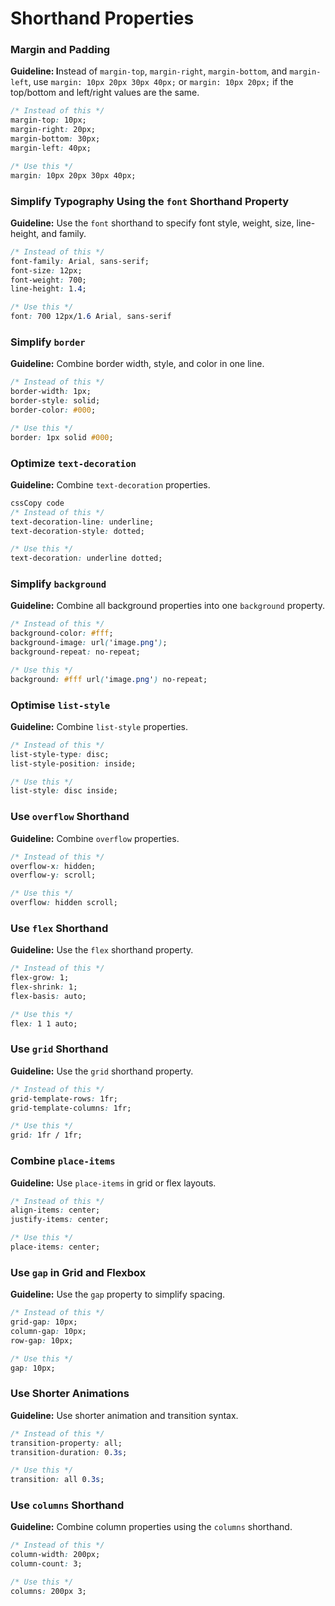# Shorthand Properties

### Margin and Padding

**Guideline: I**nstead of `margin-top`, `margin-right`, `margin-bottom`, and `margin-left`, use `margin: 10px 20px 30px 40px;` or `margin: 10px 20px;` if the top/bottom and left/right values are the same.

```css
/* Instead of this */
margin-top: 10px;
margin-right: 20px;
margin-bottom: 30px;
margin-left: 40px;

/* Use this */
margin: 10px 20px 30px 40px;
```

### Simplify Typography Using the `font` Shorthand Property

**Guideline:** Use the `font`  shorthand to specify font style, weight, size, line-height, and family.

```css
/* Instead of this */
font-family: Arial, sans-serif;
font-size: 12px;
font-weight: 700;
line-height: 1.4;

/* Use this */
font: 700 12px/1.6 Arial, sans-serif
```

### Simplify `border`

**Guideline:** Combine border width, style, and color in one line.

```css
/* Instead of this */
border-width: 1px;
border-style: solid;
border-color: #000;

/* Use this */
border: 1px solid #000;
```

### Optimize `text-decoration`

**Guideline:** Combine `text-decoration` properties.

```css
cssCopy code
/* Instead of this */
text-decoration-line: underline;
text-decoration-style: dotted;

/* Use this */
text-decoration: underline dotted;
```

### Simplify `background`

**Guideline:** Combine all background properties into one `background` property.

```css
/* Instead of this */
background-color: #fff;
background-image: url('image.png');
background-repeat: no-repeat;

/* Use this */
background: #fff url('image.png') no-repeat;
```

### Optimise `list-style`

**Guideline:** Combine `list-style` properties.

```css
/* Instead of this */
list-style-type: disc;
list-style-position: inside;

/* Use this */
list-style: disc inside;
```

### Use `overflow` Shorthand

**Guideline:** Combine `overflow` properties.

```css
/* Instead of this */
overflow-x: hidden;
overflow-y: scroll;

/* Use this */
overflow: hidden scroll;
```

### Use `flex` Shorthand

**Guideline:** Use the `flex` shorthand property.

```css
/* Instead of this */
flex-grow: 1;
flex-shrink: 1;
flex-basis: auto;

/* Use this */
flex: 1 1 auto;
```

### Use `grid` Shorthand

**Guideline:** Use the `grid` shorthand property.

```css
/* Instead of this */
grid-template-rows: 1fr;
grid-template-columns: 1fr;

/* Use this */
grid: 1fr / 1fr;
```

### Combine `place-items`

**Guideline:** Use `place-items` in grid or flex layouts.

```css
/* Instead of this */
align-items: center;
justify-items: center;

/* Use this */
place-items: center;
```

### Use `gap` in Grid and Flexbox

**Guideline:** Use the `gap` property to simplify spacing.

```css
/* Instead of this */
grid-gap: 10px;
column-gap: 10px;
row-gap: 10px;

/* Use this */
gap: 10px;
```

### Use Shorter Animations

**Guideline:** Use shorter animation and transition syntax.

```css
/* Instead of this */
transition-property: all;
transition-duration: 0.3s;

/* Use this */
transition: all 0.3s;
```

### Use `columns` Shorthand

**Guideline:** Combine column properties using the `columns` shorthand.

```css
/* Instead of this */
column-width: 200px;
column-count: 3;

/* Use this */
columns: 200px 3;
```